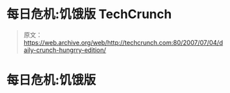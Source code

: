 # 每日危机:饥饿版 TechCrunch

> 原文：<https://web.archive.org/web/http://techcrunch.com:80/2007/07/04/daily-crunch-hungrry-edition/>

# 每日危机:饥饿版